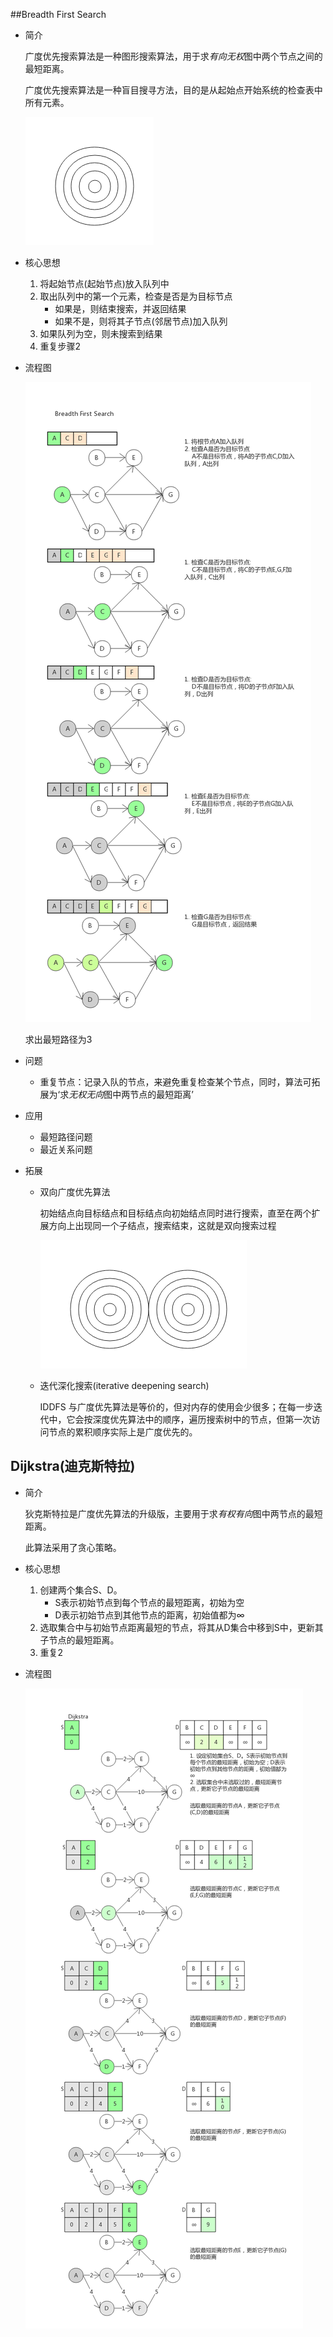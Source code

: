 ##Breadth First Search

- 简介

  广度优先搜索算法是一种图形搜索算法，用于求*有向无权*图中两个节点之间的最短距离。

  广度优先搜索算法是一种盲目搜寻方法，目的是从起始点开始系统的检查表中所有元素。

  ![](./images/BFS-model.png)

- 核心思想

  1. 将起始节点(起始节点)放入队列中
  2. 取出队列中的第一个元素，检查是否是为目标节点
     - 如果是，则结束搜索，并返回结果
     - 如果不是，则将其子节点(邻居节点)加入队列
  3. 如果队列为空，则未搜索到结果
  4. 重复步骤2

- 流程图

  ![](./images/BreadthFirstSearch.png)

  求出最短路径为3

- 问题

  - 重复节点：记录入队的节点，来避免重复检查某个节点，同时，算法可拓展为‘求*无权无向*图中两节点的最短距离’

- 应用

  - 最短路径问题
  - 最近关系问题

- 拓展

  - 双向广度优先算法

    初始结点向目标结点和目标结点向初始结点同时进行搜索，直至在两个扩展方向上出现同一个子结点，搜索结束，这就是双向搜索过程

    ![](./images/D-BFS.png)

  - 迭代深化搜索(iterative deepening search)

    IDDFS 与广度优先算法是等价的，但对内存的使用会少很多；在每一步迭代中，它会按深度优先算法中的顺序，遍历搜索树中的节点，但第一次访问节点的累积顺序实际上是广度优先的。

## Dijkstra(迪克斯特拉)

- 简介

  狄克斯特拉是广度优先算法的升级版，主要用于求*有权有向*图中两节点的最短距离。

  此算法采用了贪心策略。

- 核心思想

  1. 创建两个集合S、D。
     - S表示初始节点到每个节点的最短距离，初始为空
     - D表示初始节点到其他节点的距离，初始值都为∞
  2. 选取集合中与初始节点距离最短的节点，将其从D集合中移到S中，更新其子节点的最短距离。
  3. 重复2

- 流程图

  ![](./images/Dijkstra.png)